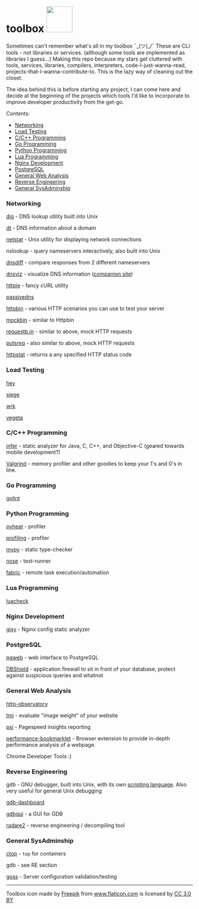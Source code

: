 # toolbox <img src="https://image.flaticon.com/icons/png/512/31/31353.png" width="70"/>

Sometimes can't remember what's all in my toolbox ¯\_(ツ)_/¯ These are CLI tools - not libraries or services. (although some tools are implemented as libraries I guess...)
Making this repo because my stars get cluttered with tools, services, libraries, compilers, interpreters, code-I-just-wanna-read, projects-that-I-wanna-contribute-to.
This is the lazy way of cleaning out the closet.

The idea behind this is before starting any project, I can come here and decide at the beginning of the projects which tools I'd like to incorporate to improve developer productivity from the get-go.

Contents:
 - [Networking](#Networking)
 - [Load Testing](#Load-Testing)
 - [C/C++ Programming](#CC-Programming)
 - [Go Programming](#Go-Programming)
 - [Python Programming](#Python-Programming)
 - [Lua Programming](#Lua-Programming)
 - [Nginx Development](#Nginx-Development)
 - [PostgreSQL](#PostgreSQL)
 - [General Web Analysis](#General-Web-Analysis)
 - [Reverse Engineering](#Reverse-Engineering)
 - [General SysAdminship](#General-SysAdminship)

### Networking

[dig](https://linux.die.net/man/1/dig) - DNS lookup utility built into Unix

[dt](https://github.com/42wim/dt) - DNS information about a domain

[netstat](https://linux.die.net/man/8/netstat) - Unix utility for displaying network connections

nslookup - query nameservers interactively, also built into Unix

[dnsdiff](https://github.com/joshenders/dnsdiff) - compare responses from 2 different nameservers

[dnsviz](https://github.com/dnsviz/dnsviz) - visualize DNS information ([companion site](http://dnsviz.net/))

[httpie](https://github.com/jakubroztocil/httpie) - fancy cURL utility

[passivedns](https://github.com/gamelinux/passivedns)

[httpbin](http://httpbin.org/) - various HTTP scenarios you can use to test your server

[mockbin](http://mockbin.org/) - similar to Httpbin

[requestb.in](https://requestb.in/) - similar to above, mock HTTP requests

[putsreq](http://putsreq.com/) - also similar to above, mock HTTP requests

[httpstat](http://httpstat.us/) - returns a any specified HTTP status code

### Load Testing

[hey](https://github.com/rakyll/hey)

[siege](https://github.com/JoeDog/siege)

[wrk](https://github.com/wg/wrk)

[vegeta](https://github.com/tsenart/vegeta)

### C/C++ Programming

[infer](https://github.com/facebook/infer) - static analyzer for Java, C, C++, and Objective-C (geared towards mobile development?)

[Valgrind](http://valgrind.org/) - memory profiler and other goodies to keep your 1's and 0's in line.

### Go Programming

[golint](https://github.com/golang/lint)

### Python Programming

[pyheat](https://github.com/csurfer/pyheat) - profiler

[profiling](https://github.com/what-studio/profiling) - profiler

[mypy](https://github.com/python/mypy) - static type-checker

[nose](https://github.com/nose-devs/nose) - test-runner

[fabric](https://github.com/fabric/fabric) - remote task execution/automation

### Lua Programming

[luacheck](https://github.com/mpeterv/luacheck)

### Nginx Development

[gixy](https://github.com/yandex/gixy) - Nginx config static analyzer

### PostgreSQL

[pgweb](http://sosedoff.github.io/pgweb/) - web interface to PostgreSQL

[DBShield](https://github.com/nim4/DBShield) - application firewall to sit in front of your database, protect against suspicious queries and whatnot

### General Web Analysis

[http-observatory](https://github.com/mozilla/http-observatory)

[tmi](https://github.com/addyosmani/tmi) - evaluate "image weight" of your website

[psi](https://github.com/addyosmani/psi) - Pagespeed insights reporting

[performance-bookmarklet](https://github.com/micmro/performance-bookmarklet) - Browser extension to provide in-depth performance analysis of a webpage.

Chrome Developer Tools :)

### Reverse Engineering

gdb - GNU debugger, built into Unix, with its own [scripting language](http://www.adacore.com/adaanswers/gems/gem-119-gdb-scripting-part-1/). Also very useful for general Unix debugging

[gdb-dashboard](https://github.com/cyrus-and/gdb-dashboard)

[gdbgui](https://github.com/cs01/gdbgui) - a GUI for GDB

[radare2](https://github.com/radare/radare2) - reverse engineering / decompiling tool


### General SysAdminship

[ctop](https://github.com/bcicen/ctop) - `top` for containers

gdb - see RE section

[goss](https://github.com/aelsabbahy/goss) - Server configuration validation/testing



- - - -
Toolbox icon made by <a href="http://www.freepik.com" title="Freepik">Freepik</a> from <a href="http://www.flaticon.com" title="Flaticon">www.flaticon.com</a> is licensed by <a href="http://creativecommons.org/licenses/by/3.0/" title="Creative Commons BY 3.0" target="_blank">CC 3.0 BY</a>
